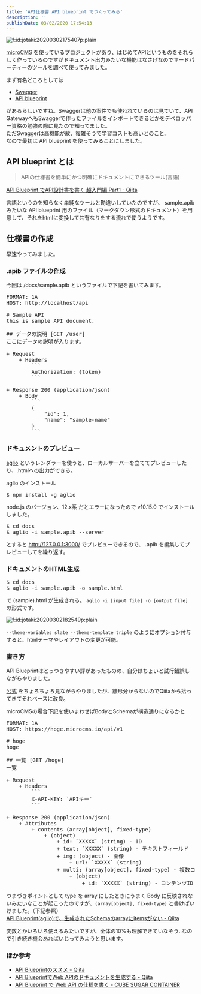 ```yaml
---
title: 'API仕様書 API blueprint でつくってみる'
description: ''
publishDate: 03/02/2020 17:54:13
---
```


<p><span itemscope itemtype="http://schema.org/Photograph"><img src="/images/hatena/20200302175407.png" alt="f:id:jotaki:20200302175407p:plain" title="f:id:jotaki:20200302175407p:plain" class="hatena-fotolife" itemprop="image"></span></p>

<p><a href="https://microcms.io/">microCMS</a> を使っているプロジェクトがあり、はじめてAPIというものをそれらしく作っているのですがドキュメント出力みたいな機能はなさげなのでサードパーティーのツールを調べて使ってみました。</p>

<p>まず有名どころとしては</p>

<ul>
<li><a href="https://swagger.io/">Swagger</a></li>
<li><a href="https://apiblueprint.org/">API blueprint</a></li>
</ul>

<p>があるらしいですね。Swaggerは他の案件でも使われているのは見ていて、API GatewayへもSwaggerで作ったファイルをインポートできるとかをデベロッパー資格の勉強の際に見たので知ってました。<br />
ただSwaggerは高機能が故、複雑そうで学習コストも高いとのこと。<br />
なので最初は API blueprint を使ってみることにしました。</p>

<h2>API blueprint とは</h2>

<blockquote><p>APIの仕様書を簡単にかつ明確にドキュメントにできるツール(言語)</p></blockquote>

<p><a href="https://qiita.com/takahyon/items/399e3d5781e0f6c73e06">API Blueprint でAPI設計書を書く 超入門編 Part1 - Qiita</a></p>

<p>言語というのを知らなく単純なツールと勘違いしていたのですが、 sample.apib みたいな API blueprint 用のファイル（マークダウン形式のドキュメント）を用意して、それをhtmlに変換して共有なりをする流れで使うようです。</p>

<h2>仕様書の作成</h2>

<p>早速やってみました。</p>

<h3>.apib ファイルの作成</h3>

<p>今回は /docs/sample.apib というファイルで下記を書いてみます。</p>

<pre class="code" data-lang="" data-unlink>FORMAT: 1A
HOST: http://localhost/api

# Sample API
this is sample API document.

## データの説明 [GET /user]
ここにデータの説明が入ります。

+ Request
    + Headers
        ```
        Authorization: {token}
        ```

+ Response 200 (application/json)
    + Body
        ```
        {
            &#34;id&#34;: 1,
            &#34;name&#34;: &#34;sample-name&#34;
        }
        ```</pre>

<h3>ドキュメントのプレビュー</h3>

<p><a href="https://github.com/danielgtaylor/aglio">aglio</a> というレンダラーを使うと、ローカルサーバーを立ててプレビューしたり、.htmlへの出力ができる。</p>

<p>aglio のインストール</p>

<pre class="code bash" data-lang="bash" data-unlink>$ npm install -g aglio</pre>

<p>node.js のバージョン、12.x系 だとエラーになったので v10.15.0 でインストールしました。</p>

<pre class="code bash" data-lang="bash" data-unlink>$ cd docs
$ aglio -i sample.apib --server</pre>

<p>とすると <a href="http://127.0.0.1:3000/">http://127.0.0.1:3000/</a> でプレビューできるので、 .apib を編集してプレビューしてを繰り返す。</p>

<h3>ドキュメントのHTML生成</h3>

<pre class="code bash" data-lang="bash" data-unlink>$ cd docs
$ aglio -i sample.apib -o sample.html</pre>

<p>で (sample).html が生成される。
<code>aglio -i [input file] -o [output file]</code> の形式です。</p>

<p><span itemscope itemtype="http://schema.org/Photograph"><img src="/images/hatena/20200302182549.png" alt="f:id:jotaki:20200302182549p:plain" title="f:id:jotaki:20200302182549p:plain" class="hatena-fotolife" itemprop="image"></span></p>

<p><code>--theme-variables slate --theme-template triple</code> のようにオプション付与すると、htmlテーマやレイアウトの変更が可能。</p>

<h3>書き方</h3>

<p>API Blueprintはとっつきやすい評があったものの、自分はちょいと試行錯誤しながらやりました。</p>

<p><a href="https://apiblueprint.org/documentation/specification.html">公式</a> をちょろちょろ見ながらやりましたが、雛形分からないのでQiitaから拾ってきてそれベースに改良。</p>

<p>microCMSの場合下記を使いまわせばBodyとSchemaが構造通りになるかと</p>

<pre class="code" data-lang="" data-unlink>FORMAT: 1A
HOST: https://hoge.microcms.io/api/v1

# hoge
hoge

## 一覧 [GET /hoge]
一覧

+ Request
    + Headers
        ```
        X-API-KEY: `APIキー`
        ```

+ Response 200 (application/json)
    + Attributes
        + contents (array[object], fixed-type)
            + (object)
                + id: `XXXXX` (string) - ID
                + text: `XXXXX` (string) - テキストフィールド
                + img: (object) - 画像
                    + url: `XXXXX` (string)
                + multi: (array[object], fixed-type) - 複数コンテンツ参照
                    + (object)
                        + id: `XXXXX` (string) - コンテンツID</pre>

<p>つまづきポイントとして type を array にしたときにうまく Body に反映されないみたいなことが起こったのですが、<code>(array[object], fixed-type)</code> と書けばいけました。（下記参照）<br />
<a href="https://qiita.com/tak458/items/77cc925c1d2dd95672b0">API Blueprint(aglio)で、生成されたSchemaのarrayにitemsがない - Qiita</a></p>

<p>変数とかいろいろ使えるみたいですが、全体の10%も理解できていなそう..なので引き続き機会あればいじってみようと思います。</p>

<h3>ほか参考</h3>

<ul>
<li><a href="https://qiita.com/oskamathis/items/c374138635eb0012b119">API Blueprintのススメ - Qiita</a></li>
<li><a href="https://qiita.com/yagays/items/8e16a27b058f0ddef653">API BlueprintでWeb APIのドキュメントを生成する - Qiita</a></li>
<li><a href="https://blog.amedama.jp/entry/2016/03/08/202403">API Blueprint で Web API の仕様を書く - CUBE SUGAR CONTAINER</a></li>
</ul>
